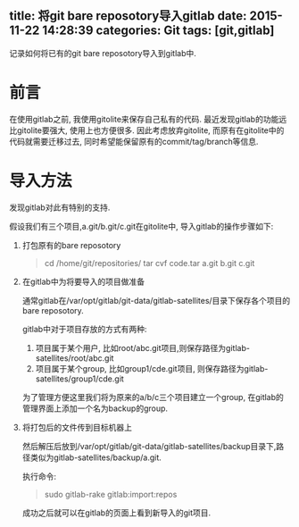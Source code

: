 title: 将git bare reposotory导入gitlab
date: 2015-11-22 14:28:39
categories: Git
tags: [git,gitlab]
---

记录如何将已有的git bare reposotory导入到gitlab中.

<!--more-->

#  前言

在使用gitlab之前, 我使用gitolite来保存自己私有的代码. 最近发现gitlab的功能远比gitolite要强大, 使用上也方便很多. 因此考虑放弃gitolite, 而原有在gitolite中的代码就需要迁移过去, 同时希望能保留原有的commit/tag/branch等信息.

# 导入方法

发现gitlab对此有特别的支持.

假设我们有三个项目,a.git/b.git/c.git在gitolite中, 导入gitlab的操作步骤如下:

1. 打包原有的bare reposotory

	> cd /home/git/repositories/
    > tar cvf code.tar a.git b.git c.git

2. 在gitlab中为将要导入的项目做准备

	通常gitlab在/var/opt/gitlab/git-data/gitlab-satellites/目录下保存各个项目的bare reposotory.

	gitlab中对于项目存放的方式有两种:

    1. 项目属于某个用户, 比如root/abc.git项目,则保存路径为gitlab-satellites/root/abc.git
    2. 项目属于某个group, 比如group1/cde.git项目, 则保存路径为gitlab-satellites/group1/cde.git

	为了管理方便这里我们将为原来的a/b/c三个项目建立一个group, 在gitlab的管理界面上添加一个名为backup的group.

3. 将打包后的文件传到目标机器上

	然后解压后放到/var/opt/gitlab/git-data/gitlab-satellites/backup目录下,路径类似为gitlab-satellites/backup/a.git.

    执行命令:

    > sudo gitlab-rake gitlab:import:repos

    成功之后就可以在gitlab的页面上看到新导入的git项目.
